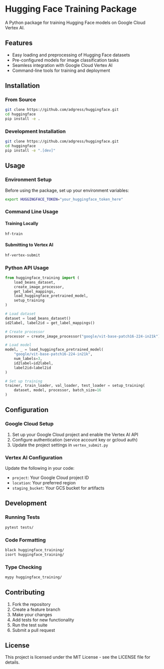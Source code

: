 # Hugging Face Training Package

A Python package for training Hugging Face models on Google Cloud Vertex AI.

## Features

- Easy loading and preprocessing of Hugging Face datasets
- Pre-configured models for image classification tasks
- Seamless integration with Google Cloud Vertex AI
- Command-line tools for training and deployment

## Installation

### From Source

```bash
git clone https://github.com/adgress/huggingface.git
cd huggingface
pip install -e .
```

### Development Installation

```bash
git clone https://github.com/adgress/huggingface.git
cd huggingface
pip install -e ".[dev]"
```

## Usage

### Environment Setup

Before using the package, set up your environment variables:

```bash
export HUGGINGFACE_TOKEN="your_huggingface_token_here"
```

### Command Line Usage

#### Training Locally

```bash
hf-train
```

#### Submitting to Vertex AI

```bash
hf-vertex-submit
```

### Python API Usage

```python
from huggingface_training import (
    load_beans_dataset,
    create_image_processor,
    get_label_mappings,
    load_huggingface_pretrained_model,
    setup_training
)

# Load dataset
dataset = load_beans_dataset()
id2label, label2id = get_label_mappings()

# Create processor
processor = create_image_processor("google/vit-base-patch16-224-in21k")

# Load model
model, _ = load_huggingface_pretrained_model(
    "google/vit-base-patch16-224-in21k",
    num_labels=3,
    id2label=id2label,
    label2id=label2id
)

# Set up training
trainer, train_loader, val_loader, test_loader = setup_training(
    dataset, model, processor, batch_size=16
)
```

## Configuration

### Google Cloud Setup

1. Set up your Google Cloud project and enable the Vertex AI API
2. Configure authentication (service account key or gcloud auth)
3. Update the project settings in `vertex_submit.py`

### Vertex AI Configuration

Update the following in your code:
- `project`: Your Google Cloud project ID
- `location`: Your preferred region
- `staging_bucket`: Your GCS bucket for artifacts

## Development

### Running Tests

```bash
pytest tests/
```

### Code Formatting

```bash
black huggingface_training/
isort huggingface_training/
```

### Type Checking

```bash
mypy huggingface_training/
```

## Contributing

1. Fork the repository
2. Create a feature branch
3. Make your changes
4. Add tests for new functionality
5. Run the test suite
6. Submit a pull request

## License

This project is licensed under the MIT License - see the LICENSE file for details.